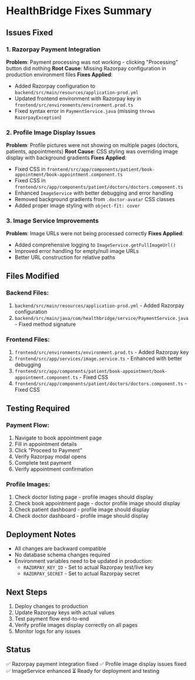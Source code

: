 # HealthBridge Fixes Summary

## Issues Fixed

### 1. Razorpay Payment Integration
**Problem**: Payment processing was not working - clicking "Processing" button did nothing
**Root Cause**: Missing Razorpay configuration in production environment files
**Fixes Applied**:
- Added Razorpay configuration to `backend/src/main/resources/application-prod.yml`
- Updated frontend environment with Razorpay key in `frontend/src/environments/environment.prod.ts`
- Fixed syntax error in `PaymentService.java` (missing `throws RazorpayException`)

### 2. Profile Image Display Issues
**Problem**: Profile pictures were not showing on multiple pages (doctors, patients, appointments)
**Root Cause**: CSS styling was overriding image display with background gradients
**Fixes Applied**:
- Fixed CSS in `frontend/src/app/components/patient/book-appointment/book-appointment.component.ts`
- Fixed CSS in `frontend/src/app/components/patient/doctors/doctors.component.ts`
- Enhanced `ImageService` with better debugging and error handling
- Removed background gradients from `.doctor-avatar` CSS classes
- Added proper image styling with `object-fit: cover`

### 3. Image Service Improvements
**Problem**: Image URLs were not being processed correctly
**Fixes Applied**:
- Added comprehensive logging to `ImageService.getFullImageUrl()`
- Improved error handling for empty/null image URLs
- Better URL construction for relative paths

## Files Modified

### Backend Files:
1. `backend/src/main/resources/application-prod.yml` - Added Razorpay configuration
2. `backend/src/main/java/com/healthbridge/service/PaymentService.java` - Fixed method signature

### Frontend Files:
1. `frontend/src/environments/environment.prod.ts` - Added Razorpay key
2. `frontend/src/app/services/image.service.ts` - Enhanced with better debugging
3. `frontend/src/app/components/patient/book-appointment/book-appointment.component.ts` - Fixed CSS
4. `frontend/src/app/components/patient/doctors/doctors.component.ts` - Fixed CSS

## Testing Required

### Payment Flow:
1. Navigate to book appointment page
2. Fill in appointment details
3. Click "Proceed to Payment"
4. Verify Razorpay modal opens
5. Complete test payment
6. Verify appointment confirmation

### Profile Images:
1. Check doctor listing page - profile images should display
2. Check book appointment page - doctor profile image should display
3. Check patient dashboard - profile image should display
4. Check doctor dashboard - profile image should display

## Deployment Notes

- All changes are backward compatible
- No database schema changes required
- Environment variables need to be updated in production:
  - `RAZORPAY_KEY_ID` - Set to actual Razorpay test/live key
  - `RAZORPAY_SECRET` - Set to actual Razorpay secret

## Next Steps

1. Deploy changes to production
2. Update Razorpay keys with actual values
3. Test payment flow end-to-end
4. Verify profile images display correctly on all pages
5. Monitor logs for any issues

## Status
✅ Razorpay payment integration fixed
✅ Profile image display issues fixed
✅ ImageService enhanced
⏳ Ready for deployment and testing
